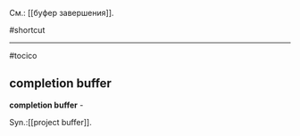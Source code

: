 См.: [[буфер завершения]].

#shortcut




<hr/>

#tocico

## completion buffer

<b>completion buffer</b> - 


Syn.:[[project buffer]].
 



